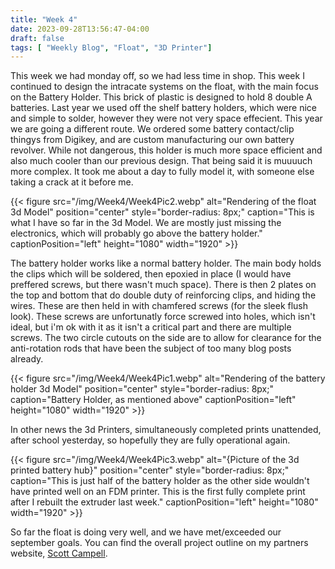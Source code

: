 ```yaml
---
title: "Week 4"
date: 2023-09-28T13:56:47-04:00
draft: false
tags: [ "Weekly Blog", "Float", "3D Printer"] 
---
```


This week we had monday off, so we had less time in shop. This week I continued to design the intracate systems on the float, with the main focus on the Battery Holder. This brick of plastic is designed to hold 8 double A batteries. Last year we used off the shelf battery holders, which were nice and simple to solder, however they were not very space effecient. This year we are going a different route. We ordered some battery contact/clip thingys from Digikey, and are custom manufacturing our own battery revolver. While not dangerous, this holder is much more space efficient and also much cooler than our previous design. That being said it is muuuuch more complex. It took me about a day to fully model it, with someone else taking a crack at it before me. 

{{< figure src="/img/Week4/Week4Pic2.webp" alt="Rendering of the float 3d Model" position="center" style="border-radius: 8px;" caption="This is what I have so far in the 3d Model. We are mostly just missing the electronics, which will probably go above the battery holder." captionPosition="left" height="1080" width="1920" >}}

The battery holder works like a normal battery holder. The main body holds the clips which will be soldered, then epoxied in place (I would have preffered screws, but there wasn't much space). There is then 2 plates on the top and bottom that do double duty of reinforcing clips, and hiding the wires. These are then held in with chamfered screws (for the sleek flush look). These screws are unfortunatly force screwed into holes, which isn't ideal, but i'm ok with it as it isn't a critical part and there are multiple screws. The two circle cutouts on the side are to allow for clearance for the anti-rotation rods that have been the subject of too many blog posts already. 

{{< figure src="/img/Week4/Week4Pic1.webp" alt="Rendering of the battery holder 3d Model" position="center" style="border-radius: 8px;" caption="Battery Holder, as mentioned above" captionPosition="left" height="1080" width="1920" >}}

In other news the 3d Printers, simultaneously completed prints unattended, after school yesterday, so hopefully they are fully operational again. 

{{< figure src="/img/Week4/Week4Pic3.webp" alt="{Picture of the 3d printed battery hub}" position="center" style="border-radius: 8px;" caption="This is just half of the battery holder as the other side wouldn't have printed well on an FDM printer. This is the first fully complete print after I rebuilt the extruder last week." captionPosition="left" height="1080" width="1920" >}}

So far the float is doing very well, and we have met/exceeded our september goals. You can find the overall project outline on my partners website, [Scott Campell](https://josephscottcampbell.com/posts/week-review-9-15-23/).